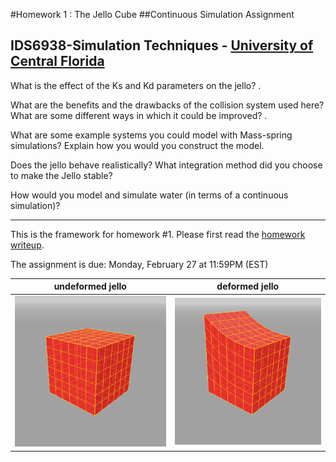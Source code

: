 #Homework 1 : The Jello Cube 
##Continuous Simulation Assignment
## IDS6938-Simulation Techniques - [University of Central Florida](http://www.ist.ucf.edu/grad/)


What is the effect of the Ks and Kd parameters on the jello? .

What are the benefits and the drawbacks of the collision system used here? What are some
different ways in which it could be improved? .

What are some example systems you could model with Mass-spring simulations? Explain
how you would you construct the model.

Does the jello behave realistically? What integration method did you choose to make the
Jello stable?

How would you model and simulate water (in terms of a continuous simulation)?






------------------------------------------------------------------------------------------
This is the framework for homework #1. Please first read the [homework writeup](HomeWork%231.pdf).

The assignment is due: Monday, February 27 at 11:59PM (EST)




| undeformed jello  | deformed jello |
| ------------- | ------------- |
| ![](images/undeformed3.png?raw=true)  | ![](images/deformed3.png?raw=true) |

